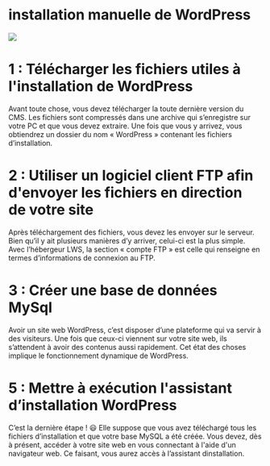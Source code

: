 

# installation manuelle de WordPress

![](https://s4.aconvert.com/convert/p3r68-cdx67/aeqsa-qp699.jpg)




1 : Télécharger les fichiers utiles à l'installation de WordPress
=============
Avant toute chose, vous devez télécharger la toute dernière version du CMS. Les fichiers sont compressés dans une archive qui s’enregistre sur votre PC et que vous devez extraire. Une fois que vous y arrivez, vous obtiendrez un dossier du nom « WordPress » contenant les fichiers d’installation. 

 2 : Utiliser un logiciel client FTP afin d'envoyer les fichiers en direction de votre site
=============
Après téléchargement des fichiers, vous devez les envoyer sur le serveur. Bien qu’il y ait plusieurs manières d’y arriver, celui-ci est la plus simple. Avec l’hébergeur LWS, la section « compte FTP » est celle qui renseigne en termes d’informations de connexion au FTP. 

3 : Créer une base de données MySql
=============
Avoir un site web WordPress, c’est disposer d’une plateforme qui va servir à des visiteurs. Une fois que ceux-ci viennent sur votre site web, ils s’attendent à avoir des contenus aussi rapidement. Cet état des choses implique le fonctionnement dynamique de WordPress.

5 : Mettre à exécution l'assistant d’installation WordPress
=============
C’est la dernière étape ! 😃 Elle suppose que vous avez téléchargé tous les fichiers d’installation et que votre base MySQL a été créée. Vous devez, dès à présent, accéder à votre site web en vous connectant à l'aide d'un navigateur web. Ce faisant, vous aurez accès à l’assistant dinstallation. 
